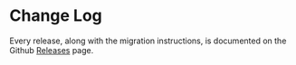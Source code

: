 # Change Log

Every release, along with the migration instructions, is documented on the
Github [Releases](https://github.com/hehehai/react-ez-snippets/releases) page.
